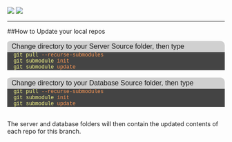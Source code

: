 <style>
    .blackline
    {
        background-color: #d0d0d0;
        color: #black;
        font-family: arial, sans-serif;
        font-size: 16px;
        text-align: left;
        padding: 4px;
        border-top-left-radius: 10px 5px;
        padding-left: 10px;
        border-top-right-radius: 10px;
        -moz-border-radius-topleft: 10px 5px;
        -moz-border-radius-topright: 10px;
    }
    .blackborder
    {
        border-color: #000000;
        background-color: #444444;
        border-width: 2px;
        padding: 3px;
        border-style: solid;
        color: #FFFF66;
        font-family: arial, sans-serif;
        font-size: 14px;
        text-align: left;
    }
    .blueline
    {
        background-color: #0088FF;
        color: #FFFFFF;
        font-family: arial, sans-serif;
        font-size: 18px;
        text-align: center;
        padding: 4px;
        border-top-left-radius: 10px 5px;
        border-top-right-radius: 10px;
        -moz-border-radius-topleft: 10px 5px;
        -moz-border-radius-topright: 10px;
    }
    .blueborder
    {
        border-color: #0088FF;
        background-color: #BBDDFF;
        border-width: 2px;
        padding: 3px;
        border-style: solid;
        color: #000000;
        font-family: arial, sans-serif;
        font-size: 14px;
        text-align: left;
    }
    .greenline
    {
        background-color: #33BB44;
        color: #FFFFFF;
        font-family: arial, sans-serif;
        font-size: 18px;
        text-align: center;
        padding: 4px;
        border-top-left-radius: 10px 5px;
        border-top-right-radius: 10px;
        -moz-border-radius-topleft: 10px 5px;
        -moz-border-radius-topright: 10px;
    }
    .greenborder
    {
        border-color: #33BB44;
        background-color: #BBFFCC;
        border-width: 2px;
        padding: 3px;
        border-style: solid;
        color: #000000;
        font-family: arial, sans-serif;
        font-size: 14px;
        text-align: left;
    }
    .redline
    {
        background-color: #DD6644;
        color: #FFFFFF;
        font-family: arial, sans-serif;
        font-size: 18px;
        text-align: center;
        padding: 4px;
        border-top-left-radius: 10px 5px;
        border-top-right-radius: 10px;
        -moz-border-radius-topleft: 10px 5px;
        -moz-border-radius-topright: 10px;
    }
    .redborder
    {
        border-color: #DD6644;
        background-color: #FFCCBB;
        border-width: 2px;
        padding: 3px;
        border-style: solid;
        color: #000000;
        font-family: arial, sans-serif;
        font-size: 14px;
        text-align: left;
    }
    .yellowline
    {
        background-color: #DDDD44;
        color: #000000;
        font-family: arial, sans-serif;
        font-size: 18px;
        text-align: center;
        padding: 4px;
        border-top-left-radius: 10px 5px;
        border-top-right-radius: 10px;
        -moz-border-radius-topleft: 10px 5px;
        -moz-border-radius-topright: 10px;
    }
    .yellowborder
    {
        border-color: #DDDD44;
        background-color: #FFFFBB;
        border-width: 2px;
        padding: 3px;
        border-style: solid;
        color: #000000;
        font-family: arial, sans-serif;
        font-size: 14px;
        text-align: left;
    }
    .dosline
    {
        border-color: #C0C0C0;
        background-color: #444444;
        border-width: 0px;
        padding: 0px;
        border-style: solid;
        color: #FFFFFF;
        font-family: courier, sans-serif;
        font-size: 12px;
        text-align: left;
    }
    .doslinered
    {
        border-color: #C0C0C0;
        background-color: #444444;
        color: #FF9955;
        font-family: courier, sans-serif;
        font-size: 12px;
        text-align: left;
    }
    .doslineyellow
    {
        border-color: #C0C0C0;
        background-color: #444444;
        color: #FFFF88;
        font-family: courier, sans-serif;
        font-size: 12px;
        text-align: left;
    }

</style>
[![](/wiki/icons/home.gif)](/wiki/Home.md) 
[![](/wiki/icons/back.gif)](/wiki/Installation%20Guides/Installation%20Guides.md)

----------

##How to Update your local repos
 
<div class='blackline'>Change directory to your Server Source folder, then type</div>
<div class='dosline'><span class='doslineyellow'>&nbsp;&nbsp;git pull </span> <span class='doslinered'>--recurse-submodules</span></div>
<div class='dosline'><span class='doslineyellow'>&nbsp;&nbsp;git submodule </span> <span class='doslinered'>init</span></div>
<div class='dosline'><span class='doslineyellow'>&nbsp;&nbsp;git submodule </span> <span class='doslinered'>update</span></div><br />

<div class='blackline'>Change directory to your Database Source folder, then type</div>
<div class='dosline'><span class='doslineyellow'>&nbsp;&nbsp;git pull </span> <span class='doslinered'>--recurse-submodules</span></div>
<div class='dosline'><span class='doslineyellow'>&nbsp;&nbsp;git submodule </span> <span class='doslinered'>init</span></div>
<div class='dosline'><span class='doslineyellow'>&nbsp;&nbsp;git submodule </span> <span class='doslinered'>update</span></div><br />

The server and database folders will then contain the updated contents of each repo for this branch.
